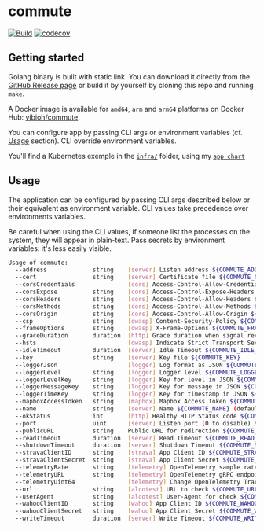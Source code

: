 # commute

[![Build](https://github.com/ViBiOh/commute/workflows/Build/badge.svg)](https://github.com/ViBiOh/commute/actions)
[![codecov](https://codecov.io/gh/ViBiOh/commute/branch/main/graph/badge.svg)](https://codecov.io/gh/ViBiOh/commute)

## Getting started

Golang binary is built with static link. You can download it directly from the [GitHub Release page](https://github.com/ViBiOh/commute/releases) or build it by yourself by cloning this repo and running `make`.

A Docker image is available for `amd64`, `arm` and `arm64` platforms on Docker Hub: [vibioh/commute](https://hub.docker.com/r/vibioh/commute/tags).

You can configure app by passing CLI args or environment variables (cf. [Usage](#usage) section). CLI override environment variables.

You'll find a Kubernetes exemple in the [`infra/`](infra) folder, using my [`app chart`](https://github.com/ViBiOh/charts/tree/main/app)

## Usage

The application can be configured by passing CLI args described below or their equivalent as environment variable. CLI values take precedence over environments variables.

Be careful when using the CLI values, if someone list the processes on the system, they will appear in plain-text. Pass secrets by environment variables: it's less easily visible.

```bash
Usage of commute:
  --address             string    [server] Listen address ${COMMUTE_ADDRESS}
  --cert                string    [server] Certificate file ${COMMUTE_CERT}
  --corsCredentials               [cors] Access-Control-Allow-Credentials ${COMMUTE_CORS_CREDENTIALS} (default false)
  --corsExpose          string    [cors] Access-Control-Expose-Headers ${COMMUTE_CORS_EXPOSE}
  --corsHeaders         string    [cors] Access-Control-Allow-Headers ${COMMUTE_CORS_HEADERS} (default "Content-Type")
  --corsMethods         string    [cors] Access-Control-Allow-Methods ${COMMUTE_CORS_METHODS} (default "GET")
  --corsOrigin          string    [cors] Access-Control-Allow-Origin ${COMMUTE_CORS_ORIGIN} (default "*")
  --csp                 string    [owasp] Content-Security-Policy ${COMMUTE_CSP} (default "default-src 'self'; base-uri 'self'; script-src 'self'; style-src 'self' 'httputils-nonce'; img-src 'self' api.mapbox.com/styles/v1/mapbox/dark-v11/")
  --frameOptions        string    [owasp] X-Frame-Options ${COMMUTE_FRAME_OPTIONS} (default "deny")
  --graceDuration       duration  [http] Grace duration when signal received ${COMMUTE_GRACE_DURATION} (default 30s)
  --hsts                          [owasp] Indicate Strict Transport Security ${COMMUTE_HSTS} (default true)
  --idleTimeout         duration  [server] Idle Timeout ${COMMUTE_IDLE_TIMEOUT} (default 2m0s)
  --key                 string    [server] Key file ${COMMUTE_KEY}
  --loggerJson                    [logger] Log format as JSON ${COMMUTE_LOGGER_JSON} (default false)
  --loggerLevel         string    [logger] Logger level ${COMMUTE_LOGGER_LEVEL} (default "INFO")
  --loggerLevelKey      string    [logger] Key for level in JSON ${COMMUTE_LOGGER_LEVEL_KEY} (default "level")
  --loggerMessageKey    string    [logger] Key for message in JSON ${COMMUTE_LOGGER_MESSAGE_KEY} (default "msg")
  --loggerTimeKey       string    [logger] Key for timestamp in JSON ${COMMUTE_LOGGER_TIME_KEY} (default "time")
  --mapboxAccessToken   string    [mapbox] Mapbox Access Token ${COMMUTE_MAPBOX_ACCESS_TOKEN}
  --name                string    [server] Name ${COMMUTE_NAME} (default "http")
  --okStatus            int       [http] Healthy HTTP Status code ${COMMUTE_OK_STATUS} (default 204)
  --port                uint      [server] Listen port (0 to disable) ${COMMUTE_PORT} (default 1080)
  --publicURL           string    Public URL for redirection ${COMMUTE_PUBLIC_URL} (default "http://localhost:1080")
  --readTimeout         duration  [server] Read Timeout ${COMMUTE_READ_TIMEOUT} (default 5s)
  --shutdownTimeout     duration  [server] Shutdown Timeout ${COMMUTE_SHUTDOWN_TIMEOUT} (default 10s)
  --stravaClientID      string    [strava] App Client ID ${COMMUTE_STRAVA_CLIENT_ID}
  --stravaClientSecret  string    [strava] App Client Secret ${COMMUTE_STRAVA_CLIENT_SECRET}
  --telemetryRate       string    [telemetry] OpenTelemetry sample rate, 'always', 'never' or a float value ${COMMUTE_TELEMETRY_RATE} (default "always")
  --telemetryURL        string    [telemetry] OpenTelemetry gRPC endpoint (e.g. otel-exporter:4317) ${COMMUTE_TELEMETRY_URL}
  --telemetryUint64               [telemetry] Change OpenTelemetry Trace ID format to an unsigned int 64 ${COMMUTE_TELEMETRY_UINT64} (default true)
  --url                 string    [alcotest] URL to check ${COMMUTE_URL}
  --userAgent           string    [alcotest] User-Agent for check ${COMMUTE_USER_AGENT} (default "Alcotest")
  --wahooClientID       string    [wahoo] App Client ID ${COMMUTE_WAHOO_CLIENT_ID}
  --wahooClientSecret   string    [wahoo] App Client Secret ${COMMUTE_WAHOO_CLIENT_SECRET}
  --writeTimeout        duration  [server] Write Timeout ${COMMUTE_WRITE_TIMEOUT} (default 10s)
```
